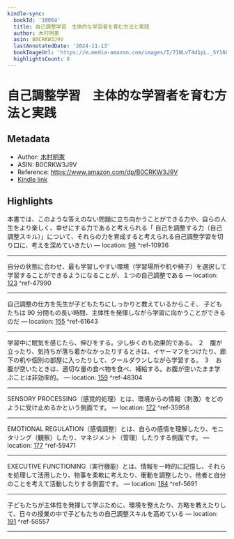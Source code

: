 ```yaml
---
kindle-sync:
  bookId: '10064'
  title: 自己調整学習　主体的な学習者を育む方法と実践
  author: 木村明憲
  asin: B0CRKW3J9V
  lastAnnotatedDate: '2024-11-13'
  bookImageUrl: 'https://m.media-amazon.com/images/I/71NLvT4d1pL._SY160.jpg'
  highlightsCount: 8
---
```

# 自己調整学習　主体的な学習者を育む方法と実践
## Metadata
* Author: [木村明憲](https://www.amazon.comundefined)
* ASIN: B0CRKW3J9V
* Reference: https://www.amazon.com/dp/B0CRKW3J9V
* [Kindle link](kindle://book?action=open&asin=B0CRKW3J9V)

## Highlights
本書では、このような答えのない問題に立ち向かうことができる力や、自らの人生をより楽しく、幸せにする力であると考えられる「 自己を調整する力（自己調整スキル）」について、それらの力を育成すると考えられる自己調整学習を切り口に、考えを深めていきたい — location: [98](kindle://book?action=open&asin=B0CRKW3J9V&location=98) ^ref-10936

---
自分の状態に合わせ、最も学習しやすい環境（学習場所や机や椅子）を選択して学習することができるようになることが、１つの自己調整である — location: [123](kindle://book?action=open&asin=B0CRKW3J9V&location=123) ^ref-47990

---
自己調整の仕方を先生が子どもたちにしっかりと教えているからこそ、 子どもたちは 90 分間もの長い時間、主体性を発揮しながら学習に向かうことができるのだ — location: [155](kindle://book?action=open&asin=B0CRKW3J9V&location=155) ^ref-61643

---
学習中に眠気を感じたら、伸びをする。少し歩くのも効果的である。 ２　腹が立ったり、気持ちが落ち着かなかったりするときは、イヤーマフをつけたり、廊下の机や個別の部屋に入ったりして、クールダウンしながら学習する。 ３　お腹が空いたときは、適切な量の食べ物を食べ、補給する。お腹が空いたまま学　ぶことは非効率的。 — location: [159](kindle://book?action=open&asin=B0CRKW3J9V&location=159) ^ref-48304

---
SENSORY PROCESSING（感覚的処理）とは、環境からの情報（刺激）をどのように受け止めるかという側面です。 — location: [172](kindle://book?action=open&asin=B0CRKW3J9V&location=172) ^ref-35958

---
EMOTIONAL REGULATION（感情調整）とは、自らの感情を理解したり、モニタリング（観察）したり、マネジメント（管理）したりする側面です。 — location: [177](kindle://book?action=open&asin=B0CRKW3J9V&location=177) ^ref-59471

---
EXECUTIVE FUNCTIONING（実行機能）とは、情報を一時的に記憶し、それらを処理して活用したり、物事を柔軟に考えたり、衝動を調整したり、他者と自分のことを考えて活動したりする側面です。 — location: [184](kindle://book?action=open&asin=B0CRKW3J9V&location=184) ^ref-5691

---
子どもたちが主体性を発揮して学ぶために、環境を整えたり、方略を教えたりして、日々の授業の中で子どもたちの自己調整スキルを高めている — location: [191](kindle://book?action=open&asin=B0CRKW3J9V&location=191) ^ref-56557

---
